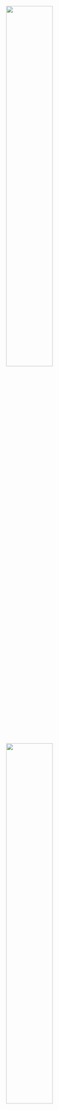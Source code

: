 <img src="https://external-content.duckduckgo.com/iu/?u=http%3A%2F%2Fvignette1.wikia.nocookie.net%2Fgeometry-dash%2Fimages%2Ff%2Ff7%2FStereoMadness.png%2Frevision%2Flatest%3Fcb%3D20160311172128&f=1&nofb=1"
     tittle="GD"
     width="50%"
     height="50%" />
     
<br>

<img src="https://external-content.duckduckgo.com/iu/?u=http%3A%2F%2Fvignette1.wikia.nocookie.net%2Fgeometry-dash%2Fimages%2Ff%2Ff7%2FStereoMadness.png%2Frevision%2Flatest%3Fcb%3D20160311172128&f=1&nofb=1"
     tittle="GD"
     width="50%"
     height="50%" />
     
<br>
# Elementos de la Jugabilidad: Geometry Dash

## Personajes

#### El personaje es lo que tu controlas. Puede ser muchas cosas como un humano, un cubo, etc.
#### En Geometry Dash, hay varios personajes. Los personajes son el "Icon", "Ship", "Ball", "Ufo", "Wave", "Robot" y "Spider".

## Objetos

#### Los objetos son las cosas con las que el personaje interactua. Pueden ser "power-ups", monedas, entre otras cosas.
#### En Geometry Dash hay varios objetos. Estan los "secret coins", los "silver coins", las puyas y todas las cosas que te matan si las tocas, los bloques que te matan, los portales, etc.

## Mecánica

#### La mecánica es la acción que más se hace en el juego. Puede ser acciones como correr, nadar o volar.
#### En Geometry Dash, cada personaje hace su propia acción, ademas de moverte hacía la derecha o izquierda y brincar. El "Icon" es un cubo que brinca si tocas la pantalla. El "Ship" vuela y si tocas o dejas apretada la pantalla, sube y si la sueltas, baja El "Ball" rueda y si tocas la pantalla se puede ir del techo al piso o viceversa. El "Ufo" es parecido al "Ship" excepto que se cae más rápido si dejas de tocar la pantalla. Los controles del "Wave" son parecidos al del "Ship", pero el "Wave" va diagonal para arriba y para abajo. El "Robot" es casi como el "Icon" excepto que su brinco tiene más distancia. Por último, el "Spider" es similar al "Ball" excepto que se teleportea.

## Objetivos y Reglas

#### Los objetivos y reglas es la meta del jugador. Un ejemplo de esto es matar un Boss. 
#### En Geometry Dash, los objetivos y reglas son pasar los niveles sin morir. Otra meta en Geometry Dash es coger los 3 "Secret Coins" de cada nivel.

## Controles

#### Los controles son el input que tu le das al personaje para que haga algo. Puede ser un teclado, "joystick", etc.
#### En Geometry Dash, tocas la pantalla para ejecutar la acción de cada personaje. También puedes dejar tu dedo en la pantalla para seguir ejecutando la acción  repetidamente.

## Dificultad

#### La dificultad es cuan retante es el juego y es clave para hacer un buen juego. EL juego no puede ser demasiado fácil o dificil.
#### En Geometry Dash, la dificultad varia en cada nivel. Algunos se completan solos, sin tener que darle a la pantalla, pero otros son casi imposibles. 

## Mundo

#### El mundo es donde se desarrolla la acción en el juego. Puede ser 2D o 3D. 
#### En Geometry Dash, el mundo es "2D". Hay un piso y dependiendo el personaje que estes usando, un techo. 

## Atmósfera

#### La atmósfera son los elementos audiovisuales de un videojuego. Son los backgrounds, sonidos y gráficos. 

### Background

#### El background es una foto o un video. Cambian dependiendo que hagas en el juego.
#### En Geometry Dash, los backgrounds cambian dependiendo del nivel que estes jugando. Los Backgrounds son "2D" y tienen figuras geométricas o dibujos.

### Sonidos

#### Los sonidos son los efectos que ayudan a que la experiencia se sienta más real. Por ejemplo cuando te mueres, que suene un sonido de exploción. 
#### En Geomertry Dash, hay muchos sonidos. En cada nivel que juegas, hay una canción diferente, cuando te mueres, suena un sonido de exploción. 

### Gráficos

#### Los gráficos son como se ven los elementos del juego. Al igual que los sonidos, ayudan a que la experiencia se sienta más real. 
#### En Geometry Dash, los gráficos son los colores de las cosas y si cuando tu interactuas con algo cambia de color. También son los "Trails" y los "Death effects"
